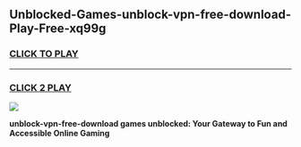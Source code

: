 
## Unblocked-Games-unblock-vpn-free-download-Play-Free-xq99g
<h3>
<a href="https://premium76.site?title=unblock-vpn-free-download&ref=23A">CLICK TO PLAY</a></h3>
<hr>

<h3>
<a href="https://premium76.site?title=unblock-vpn-free-download&ref=23A">CLICK 2 PLAY</a>
  
</h3>

<a href="https://premium76.site?title=unblock-vpn-free-download&ref=23A"><img src="https://clearcache.store/games.png"></a>


**unblock-vpn-free-download games unblocked: Your Gateway to Fun and Accessible Online Gaming**
